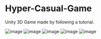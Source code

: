 # Hyper-Casual-Game

Unity 3D Game made by following a tutorial.

![image](https://user-images.githubusercontent.com/73179362/172707549-a5cf2c36-47bc-4b22-b739-36de2e6f4e46.png)  ![image](https://user-images.githubusercontent.com/73179362/172708258-8cf3f1d6-c8bf-471f-8cdd-8c61133a8bb1.png) ![image](https://user-images.githubusercontent.com/73179362/172707719-14dfe90e-ce3f-4479-afeb-a350dabe6081.png) ![image](https://user-images.githubusercontent.com/73179362/172706551-c4186c44-f016-46f3-98d0-2d32be4fa065.png) ![image](https://user-images.githubusercontent.com/73179362/172707322-deac5837-0c9f-4dbe-94cf-d94e5eab92d3.png) 
